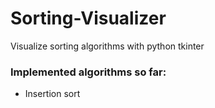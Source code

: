 # Sorting-Visualizer
Visualize sorting algorithms with python tkinter

### Implemented algorithms so far:
* Insertion sort
